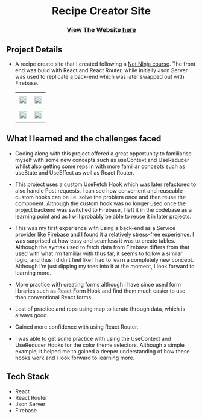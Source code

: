 
 <h1 align="center">Recipe Creator Site</h1>

<h3 align="center">
	View The Website <a href='https://untroddenapp.netlify.app/'>here</a>
</h3>

## Project Details

- A recipe create site that I created following a [Net Ninja course]("https://www.udemy.com/course/build-web-apps-with-react-firebase/").  The front end was build with React and React Router, while initially Json Server was used to replicate a back-end which was later swapped out with Firebase. 

    <table>
	    <tr>
    	    <td style="padding:10px">
        	    <img src="https://user-images.githubusercontent.com/82081817/185637336-ed627faf-f607-4a31-8e4a-34ca9e46b028.PNG" width="100%"/>
      	    </td>
		      </td>
		   <td style="padding:10px">
        	    <img src="https://user-images.githubusercontent.com/82081817/185638198-eb3ae14e-579a-42f9-ad06-1009901ecf94.PNG" width="100%"/>
      	    </td>
		     </tr>
         <tr>
		   <td style="padding:10px">
            	<img src="https://user-images.githubusercontent.com/82081817/185637333-7bf1dfc8-cbf6-4ae7-95eb-fd59a035696e.PNG" width="100%"/>
            </td>
    	    <td style="padding:10px">
        	    <img src="https://user-images.githubusercontent.com/82081817/185637338-c0ae7aef-f0bb-40f6-8667-bba30fb67ad5.PNG" width="100%"/>
      	  
	</tr>
         
    </table>

## What I learned and the challenges faced 

- Coding along with this project offered a great opportunity to familiarise myself with some new concepts such as useContext and UseReducer whilst also getting some reps in with more familiar concepts such as useState and UseEffect as well as React Router. 

- This project uses a custom UseFetch Hook which was later refactored to also handle Post requests. I can see how convenient and reuseable custom hooks can be i.e. solve the problem once and then reuse the component. Although the custom hook was no longer used once the project backend was switched to Firebase, I left it in the codebase as a learning point and as I will probably be able to reuse it in later projects.

- This was my first experience with using a back-end as a Service provider like Firebase and I found it a relatively stress-free experience. I was surprised at how easy and seamless it was to create tables. Although the syntax used to fetch data from Firebase differs from that used with what I’m familiar with thus far, it seems to follow a similar logic, and thus I didn't feel like I had to learn a completely new concept. Although I’m just dipping my toes into it at the moment, I look forward to learning more. 

- More practice with creating forms although I have since used form libraries such as React Form Hook and find them much easier to use than conventional React forms.

- Lost of practice and reps using map to iterate through data,  which is always good. 

- Gained more confidence with using React Router.

- I was able to get some practice with using the UseContext and UseReducer Hooks for the color theme selectors. Although a simple example, it helped me to gained a deeper understanding of how these hooks work and I look forward to learning more.

## Tech Stack

- React
- React Router
- Json Server
- Firebase








